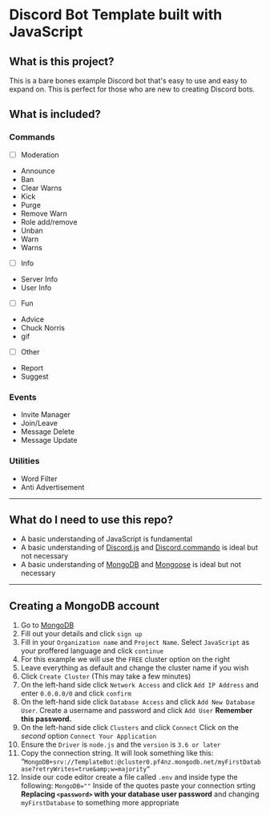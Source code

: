 
# Discord Bot Template built with JavaScript

## What is this project?
This is a bare bones example Discord bot that's easy to use and easy to expand on. 
This is perfect for those who are new to creating Discord bots.

## What is included?
### Commands
 - [ ] Moderation
 - Announce
 - Ban
 - Clear Warns
 - Kick
 - Purge
 - Remove Warn
 - Role add/remove
 - Unban
 - Warn
 - Warns

- [ ] Info
- Server Info
- User Info

- [ ] Fun
- Advice 
- Chuck Norris
- gif

- [ ] Other
- Report
- Suggest

### Events
- Invite Manager
- Join/Leave
- Message Delete
- Message Update

### Utilities
- Word Filter
- Anti Advertisement

---

## What do I need to use this repo?
- A basic understanding of JavaScript is fundamental
- A basic understanding of [Discord.js](https://www.npmjs.com/package/discord.js) and [Discord.commando](https://www.npmjs.com/package/discord.js-commando) is ideal but not necessary
- A basic understanding of [MongoDB](mongodb.com) and [Mongoose](https://www.npmjs.com/package/mongoose) is ideal but not necessary

---
## Creating a MongoDB account

 1. Go to [MongoDB](https://account.mongodb.com/account/register)
 2. Fill out your details and click `sign up`
 3. Fill in your `Organization name` and `Project Name`. 
 Select `JavaScript` as your proffered language and click `continue`
 4. For this example we will use the `FREE` cluster option on the right
 5. Leave everything as default and change the cluster name if you wish
 6. Click `Create Cluster` (This may take a few minutes)
 7. On the left-hand side click `Network Access` and click `Add IP Address` and enter `0.0.0.0/0` and click `confirm`
 8. On the left-hand side click `Database Access` and click `Add New Database User`. Create a username and password and click `Add User` 
 **Remember this password.**
 9. On the left-hand side click `Clusters` and click `Connect`
 Click on the *second* option `Connect Your Application` 
10. Ensure the `Driver` is `node.js` and the `version` is `3.6 or later`
11. Copy the connection string. It will look something like this: 
“`MongoDB+srv://TemplateBot:@cluster0.pf4nz.mongodb.net/myFirstDatabase?retryWrites=true&amp;w=majority“`
12. Inside our code editor create a file called `.env` and inside type the following: 
`MongoDB=""`
Inside of the quotes paste your connection srting
**Replacing `<password>` with your database user password** and changing `myFirstDatabase` to something more appropriate
